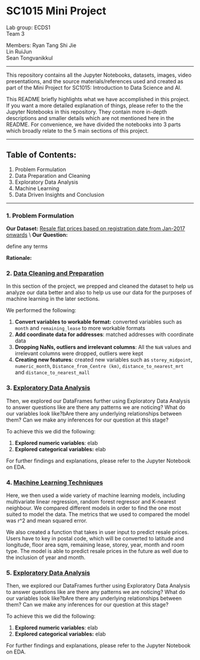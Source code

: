 # SC1015 Mini Project
Lab group: ECDS1\
Team 3

Members:
Ryan Tang Shi Jie\
Lin RuiJun\
Sean Tongvanikkul

---
This repository contains all the Jupyter Notebooks, datasets, images, video presentations, and the source materials/references used and created as part of the Mini Project for SC1015: Introduction to Data Science and AI.

This README briefly highlights what we have accomplished in this project. If you want a more detailed explanation of things, please refer to the the Jupyter Notebooks in this repository. They contain more in-depth descriptions and smaller details which are not mentioned here in the README. For convenience, we have divided the notebooks into 3 parts which broadly relate to the 5 main sections of this project.

---
## Table of Contents:
1. Problem Formulation
2. Data Preparation and Cleaning
3. Exploratory Data Analysis
4. Machine Learning
5. Data Driven Insights and Conclusion

---
### 1. Problem Formulation

**Our Dataset:** [Resale flat prices based on registration date from Jan-2017 onwards](https://www.kaggle.com/aitzaz/stack-overflow-developer-survey-2020](https://beta.data.gov.sg/collections/189/datasets/d_8b84c4ee58e3cfc0ece0d773c8ca6abc/view)) \
**Our Question:** 

define any terms

**Rationale:**  

### 2. [Data Cleaning and Preparation](https://github.com/Stongvan/SC1015-ECDS1Team3/blob/524d312b345effc458397f36ce432c30712e7519/1.%20Data%20cleaning%20and%20preparation.ipynb)
In this section of the project, we prepped and cleaned the dataset to help us analyze our data better and also to help us use our data for the purposes of machine learning in the later sections. 

We performed the following:
1. **Convert variables to workable format:** converted variables such as `month` and `remaining_lease` to more workable formats
2. **Add coordinate data for addresses**: matched addresses with coordinate data
3. **Dropping NaNs, outliers and irrelevant columns**: All the `NaN` values and irrelevant columns were dropped, outliers were kept
4. **Creating new features:** created new variables such as `storey_midpoint`, `numeric_month`, `Distance_from_Centre (km)`, `distance_to_nearest_mrt` and `distance_to_nearest_mall`

### 3. [Exploratory Data Analysis](https://github.com/Stongvan/SC1015-ECDS1Team3/blob/46e4df2d399b31e9f18cf1f2fe80a6731e36f2db/2.%20Exploratory%20data%20analysis.ipynb)
Then, we explored our DataFrames further using Exploratory Data Analysis to answer questions like are there any patterns we are noticing? What do our variables look like?bAre there any underlying relationships between them? Can we make any inferences for our question at this stage? 

To achieve this we did the following:
1. **Explored numeric variables**: elab
2. **Explored categorical variables:** elab

For further findings and explanations, please refer to the Jupyter Notebook on EDA.

### 4. [Machine Learning Techniques](https://github.com/Stongvan/SC1015-ECDS1Team3/blob/46e4df2d399b31e9f18cf1f2fe80a6731e36f2db/2.%20Exploratory%20data%20analysis.ipynb)
Here, we then used a wide variety of machine learning models, including multivariate linear regression, random forest regressor and K-nearest neighbour. We compared different models in order to find the one most suited to model the data. The metrics that we used to compared the model was r^2 and mean squared error.

We also created a function that takes in user input to predict resale prices. Users have to key in postal code, which will be converted to latitude and longitude, floor area sqm, remaining lease, storey, year, month and room type. The model is able to predict resale prices in the future as well due to the inclusion of year and month. 

### 5. [Exploratory Data Analysis](https://github.com/Stongvan/SC1015-ECDS1Team3/blob/46e4df2d399b31e9f18cf1f2fe80a6731e36f2db/2.%20Exploratory%20data%20analysis.ipynb)
Then, we explored our DataFrames further using Exploratory Data Analysis to answer questions like are there any patterns we are noticing? What do our variables look like?bAre there any underlying relationships between them? Can we make any inferences for our question at this stage? 

To achieve this we did the following:
1. **Explored numeric variables**: elab
2. **Explored categorical variables:** elab

For further findings and explanations, please refer to the Jupyter Notebook on EDA.

